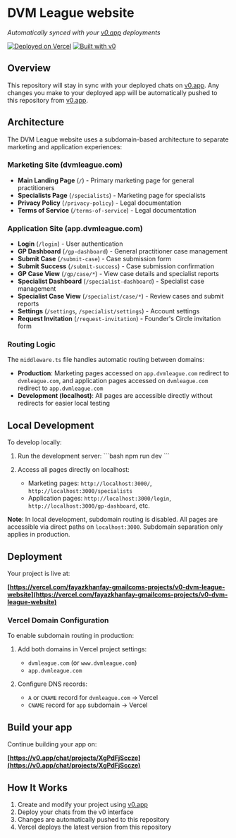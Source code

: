 # DVM League website

*Automatically synced with your [v0.app](https://v0.app) deployments*

[![Deployed on Vercel](https://img.shields.io/badge/Deployed%20on-Vercel-black?style=for-the-badge&logo=vercel)](https://vercel.com/fayazkhanfay-gmailcoms-projects/v0-dvm-league-website)
[![Built with v0](https://img.shields.io/badge/Built%20with-v0.app-black?style=for-the-badge)](https://v0.app/chat/projects/XgPdFjSccze)

## Overview

This repository will stay in sync with your deployed chats on [v0.app](https://v0.app).
Any changes you make to your deployed app will be automatically pushed to this repository from [v0.app](https://v0.app).

## Architecture

The DVM League website uses a subdomain-based architecture to separate marketing and application experiences:

### Marketing Site (dvmleague.com)
- **Main Landing Page** (`/`) - Primary marketing page for general practitioners
- **Specialists Page** (`/specialists`) - Marketing page for specialists
- **Privacy Policy** (`/privacy-policy`) - Legal documentation
- **Terms of Service** (`/terms-of-service`) - Legal documentation

### Application Site (app.dvmleague.com)
- **Login** (`/login`) - User authentication
- **GP Dashboard** (`/gp-dashboard`) - General practitioner case management
- **Submit Case** (`/submit-case`) - Case submission form
- **Submit Success** (`/submit-success`) - Case submission confirmation
- **GP Case View** (`/gp/case/*`) - View case details and specialist reports
- **Specialist Dashboard** (`/specialist-dashboard`) - Specialist case management
- **Specialist Case View** (`/specialist/case/*`) - Review cases and submit reports
- **Settings** (`/settings`, `/specialist/settings`) - Account settings
- **Request Invitation** (`/request-invitation`) - Founder's Circle invitation form

### Routing Logic

The `middleware.ts` file handles automatic routing between domains:
- **Production**: Marketing pages accessed on `app.dvmleague.com` redirect to `dvmleague.com`, and application pages accessed on `dvmleague.com` redirect to `app.dvmleague.com`
- **Development (localhost)**: All pages are accessible directly without redirects for easier local testing

## Local Development

To develop locally:

1. Run the development server:
   \`\`\`bash
   npm run dev
   \`\`\`

2. Access all pages directly on localhost:
   - Marketing pages: `http://localhost:3000/`, `http://localhost:3000/specialists`
   - Application pages: `http://localhost:3000/login`, `http://localhost:3000/gp-dashboard`, etc.

**Note**: In local development, subdomain routing is disabled. All pages are accessible via direct paths on `localhost:3000`. Subdomain separation only applies in production.

## Deployment

Your project is live at:

**[https://vercel.com/fayazkhanfay-gmailcoms-projects/v0-dvm-league-website](https://vercel.com/fayazkhanfay-gmailcoms-projects/v0-dvm-league-website)**

### Vercel Domain Configuration

To enable subdomain routing in production:

1. Add both domains in Vercel project settings:
   - `dvmleague.com` (or `www.dvmleague.com`)
   - `app.dvmleague.com`

2. Configure DNS records:
   - `A` or `CNAME` record for `dvmleague.com` → Vercel
   - `CNAME` record for `app` subdomain → Vercel

## Build your app

Continue building your app on:

**[https://v0.app/chat/projects/XgPdFjSccze](https://v0.app/chat/projects/XgPdFjSccze)**

## How It Works

1. Create and modify your project using [v0.app](https://v0.app)
2. Deploy your chats from the v0 interface
3. Changes are automatically pushed to this repository
4. Vercel deploys the latest version from this repository
